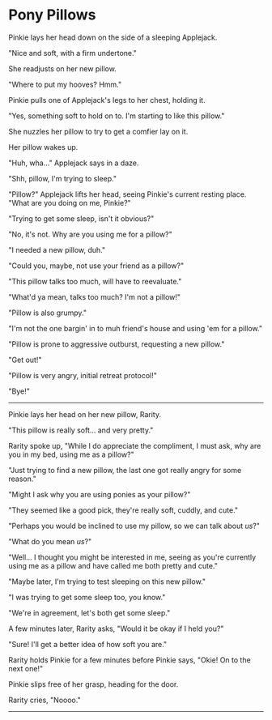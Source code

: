 # Pony Pillows

Pinkie lays her head down on the side of a sleeping Applejack.

"Nice and soft, with a firm undertone."

She readjusts on her new pillow.

"Where to put my hooves? Hmm."

Pinkie pulls one of Applejack's legs to her chest, holding it.

"Yes, something soft to hold on to. I'm starting to like this pillow."

She nuzzles her pillow to try to get a comfier lay on it.

Her pillow wakes up.

"Huh, wha…" Applejack says in a daze.

"Shh, pillow, I'm trying to sleep."

"Pillow?" Applejack lifts her head, seeing Pinkie's current resting place. "What are you doing on me, Pinkie?"

"Trying to get some sleep, isn't it obvious?"

"No, it's not. Why are you using me for a pillow?"

"I needed a new pillow, duh."

"Could you, maybe, not use your friend as a pillow?"

"This pillow talks too much, will have to reevaluate."

"What'd ya mean, talks too much? I'm not a pillow!"

"Pillow is also grumpy."

"I'm not the one bargin' in to muh friend's house and using 'em for a pillow."

"Pillow is prone to aggressive outburst, requesting a new pillow."

"Get out!"

"Pillow is very angry, initial retreat protocol!"

"Bye!"

***

Pinkie lays her head on her new pillow, Rarity.

"This pillow is really soft… and very pretty."

Rarity spoke up, "While I do appreciate the compliment, I must ask, why are you in my bed, using me as a pillow?"

"Just trying to find a new pillow, the last one got really angry for some reason."

"Might I ask why you are using ponies as your pillow?"

"They seemed like a good pick, they're really soft, cuddly, and cute."

"Perhaps you would be inclined to use my pillow, so we can talk about *us*?"

"What do you mean *us*?"

"Well… I thought you might be interested in me, seeing as you're currently using me as a pillow and have called me both pretty and cute."

"Maybe later, I'm trying to test sleeping on this new pillow."

"I was trying to get some sleep too, you know."

"We're in agreement, let's both get some sleep."

A few minutes later, Rarity asks, "Would it be okay if I held you?"

"Sure! I'll get a better idea of how soft you are."

Rarity holds Pinkie for a few minutes before Pinkie says, "Okie! On to the next one!"

Pinkie slips free of her grasp, heading for the door.

Rarity cries, "Noooo."

***

